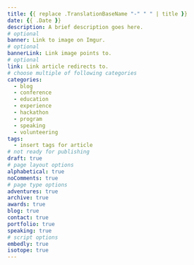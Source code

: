 ```yaml
---
title: {{ replace .TranslationBaseName "-" " " | title }}
date: {{ .Date }}
description: A brief description goes here.
# optional
banner: Link to image on Imgur.
# optional
bannerLink: Link image points to.
# optional
link: Link article redirects to.
# choose multiple of following categories
categories:
  - blog
  - conference
  - education
  - experience
  - hackathon
  - program
  - speaking
  - volunteering
tags:
  - insert tags for article
# not ready for publishing
draft: true
# page layout options
alphabetical: true
noComments: true
# page type options
adventures: true
archive: true
awards: true
blog: true
contact: true
portfolio: true
speaking: true
# script options
embedly: true
isotope: true
---
```

